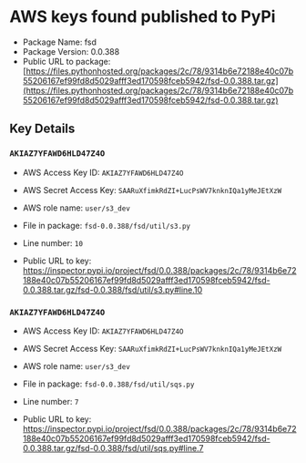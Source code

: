 # AWS keys found published to PyPi

* Package Name: fsd
* Package Version: 0.0.388
* Public URL to package: [https://files.pythonhosted.org/packages/2c/78/9314b6e72188e40c07b55206167ef99fd8d5029afff3ed170598fceb5942/fsd-0.0.388.tar.gz](https://files.pythonhosted.org/packages/2c/78/9314b6e72188e40c07b55206167ef99fd8d5029afff3ed170598fceb5942/fsd-0.0.388.tar.gz)

## Key Details

### `AKIAZ7YFAWD6HLD47Z4O`

* AWS Access Key ID: `AKIAZ7YFAWD6HLD47Z4O`
* AWS Secret Access Key: `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` 
* AWS role name: `user/s3_dev`
* File in package: `fsd-0.0.388/fsd/util/s3.py`
* Line number: `10`

* Public URL to key: https://inspector.pypi.io/project/fsd/0.0.388/packages/2c/78/9314b6e72188e40c07b55206167ef99fd8d5029afff3ed170598fceb5942/fsd-0.0.388.tar.gz/fsd-0.0.388/fsd/util/s3.py#line.10



### `AKIAZ7YFAWD6HLD47Z4O`

* AWS Access Key ID: `AKIAZ7YFAWD6HLD47Z4O`
* AWS Secret Access Key: `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` 
* AWS role name: `user/s3_dev`
* File in package: `fsd-0.0.388/fsd/util/sqs.py`
* Line number: `7`

* Public URL to key: https://inspector.pypi.io/project/fsd/0.0.388/packages/2c/78/9314b6e72188e40c07b55206167ef99fd8d5029afff3ed170598fceb5942/fsd-0.0.388.tar.gz/fsd-0.0.388/fsd/util/sqs.py#line.7



